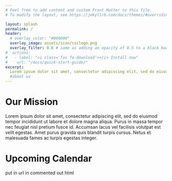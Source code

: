 ```yaml
---
# Feel free to add content and custom Front Matter to this file.
# To modify the layout, see https://jekyllrb.com/docs/themes/#overriding-theme-defaults

layout: splash
permalink: /
header:
  # overlay_color: "#000000"
  overlay_image: assets/icon/csclogo.png
  overlay_filter: 0.6 # same as adding an opacity of 0.5 to a black background
#  actions:
#   - label: "<i class='fas fa-download'></i> Install now"
#    url: "/docs/quick-start-guide/"
excerpt:
  Lorem ipsum dolor sit amet, consectetur adipiscing elit, sed do eiusmod tempor incididunt ut labore et dolore magna aliqua. Purus in massa tempor nec feugiat nisl pretium fusce id. Accumsan lacus vel facilisis volutpat est velit egestas. Amet purus gravida quis blandit turpis cursus. Netus et malesuada fames ac turpis egestas integer.
  #about us
---
```


# Our Mission

Lorem ipsum dolor sit amet, consectetur adipiscing elit, sed do eiusmod tempor incididunt ut labore et dolore magna aliqua. Purus in massa tempor nec feugiat nisl pretium fusce id. Accumsan lacus vel facilisis volutpat est velit egestas. Amet purus gravida quis blandit turpis cursus. Netus et malesuada fames ac turpis egestas integer.

# Upcoming Calendar

put in url in commented out html
